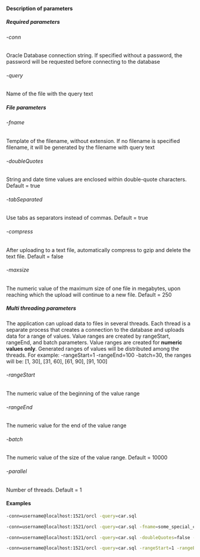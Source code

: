 #### Description of parameters

##### Required parameters
###### -conn
Oracle Database connection string. If specified without a password, the password will be requested before connecting to the database
###### -query
Name of the file with the query text

##### File parameters
###### -fname
Template of the filename, without extension. If no filename is specified filename, it will be generated by the filename with query text
###### -doubleQuotes
String and date time values are enclosed within double-quote characters. Default = true
###### -tabSeparated
Use tabs as separators instead of commas. Default = true
###### -compress
After uploading to a text file, automatically compress to gzip and delete the text file. Default = false
###### -maxsize
The numeric value of the maximum size of one file in megabytes, upon reaching which the upload will continue to a new file. Default = 250

##### Multi threading parameters
The application can upload data to files in several threads. Each thread is a separate process that creates a connection to the database and uploads data for a range of values. Value ranges are created by rangeStart, rangeEnd, and batch parameters. Value ranges are created for **numeric values only**. Generated ranges of values ​​will be distributed among the threads.
For example: -rangeStart=1 -rangeEnd=100 -batch=30, the ranges will be: [1, 30], [31, 60], [61, 90], [91, 100]

###### -rangeStart
The numeric value of the beginning of the value range
###### -rangeEnd
The numeric value for the end of the value range
###### -batch
The numeric value of the size of the value range. Default = 10000
###### -parallel
Number of threads. Default = 1

#### Examples

```bash
-conn=username@localhost:1521/orcl -query=car.sql
```
```bash
-conn=username@localhost:1521/orcl -query=car.sql -fname=some_special_cars
```
```bash
-conn=username@localhost:1521/orcl -query=car.sql -doubleQuotes=false -tabSeparated=false
```
```bash
-conn=username@localhost:1521/orcl -query=car.sql -rangeStart=1 -rangeEnd=1000000 -batch=1000 -parallel=4
```
